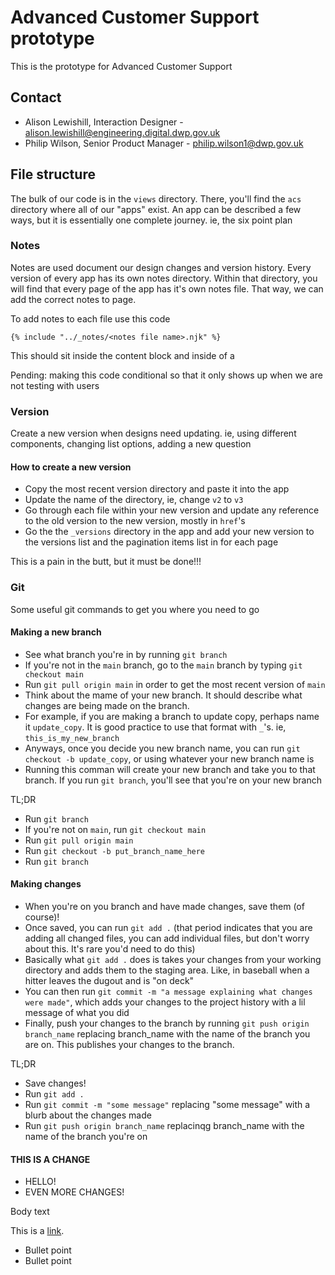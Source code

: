 # Advanced Customer Support prototype

This is the prototype for Advanced Customer Support

## Contact

- Alison Lewishill, Interaction Designer - alison.lewishill@engineering.digital.dwp.gov.uk
- Philip Wilson, Senior Product Manager - philip.wilson1@dwp.gov.uk

## File structure

The bulk of our code is in the `views` directory. There, you'll find the `acs` directory where all of our "apps" exist. An app can be described a few ways, but it is essentially one complete journey. ie, the six point plan

### Notes

Notes are used document our design changes and version history. Every version of every app has its own notes directory. Within that directory, you will find that every page of the app has it's own notes file. That way, we can add the correct notes to page.

To add notes to each file use this code
```
{% include "../_notes/<notes file name>.njk" %}
```
This should sit inside the content block and inside of a <div>
Pending: making this code conditional so that it only shows up when we are not testing with users

### Version

Create a new version when designs need updating. ie, using different components, changing list options, adding a new question

#### How to create a new version

- Copy the most recent version directory and paste it into the app
- Update the name of the directory, ie, change `v2` to `v3`
- Go through each file within your new version and update any reference to the old version to the new version, mostly in `href`'s
- Go the the `_versions` directory in the app and add your new version to the versions list and the pagination items list in for each page

This is a pain in the butt, but it must be done!!!

### Git

Some useful git commands to get you where you need to go

#### Making a new branch

- See what branch you're in by running `git branch`
- If you're not in the `main` branch, go to the `main` branch by typing `git checkout main` 
- Run `git pull origin main` in order to get the most recent version of `main`
- Think about the mame of your new branch. It should describe what changes are being made on the branch.
- For example, if you are making a branch to update copy, perhaps name it `update_copy`. It is good practice to use that format with `_`'s. ie, `this_is_my_new_branch`
- Anyways, once you decide you new branch name, you can run `git checkout -b update_copy`, or using whatever your new branch name is
- Running this comman will create your new branch and take you to that branch. If you run `git branch`, you'll see that you're on your new branch

TL;DR

- Run `git branch`
- If you're not on `main`, run `git checkout main`
- Run `git pull origin main`
- Run `git checkout -b put_branch_name_here`
- Run `git branch`

#### Making changes

- When you're on you branch and have made changes, save them (of course)!
- Once saved, you can run `git add .` (that period indicates that you are adding all changed files, you can add individual files, but don't worry about this. It's rare you'd need to do this)
- Basically what `git add .` does is takes your changes from your working directory and adds them to the staging area. Like, in baseball when a hitter leaves the dugout and is "on deck"
- You can then run `git commit -m "a message explaining what changes were made"`, which adds your changes to the project history with a lil message of what you did
- Finally, push your changes to the branch by running `git push origin branch_name` replacing branch_name with the name of the branch you are on. This publishes your changes to the branch. 

TL;DR

- Save changes!
- Run `git add .`
- Run `git commit -m "some message"` replacing "some message" with a blurb about the changes made
- Run `git push origin branch_name` replacinqg branch_name with the name of the branch you're on

#### THIS IS A CHANGE 

- HELLO!
- EVEN MORE CHANGES!

Body text

This is a [link](<link>).

- Bullet point
- Bullet point
